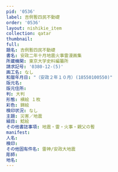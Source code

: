 ```yaml
---
pid: '0536'
label: 吉例暫四民不動礎
order: '0536'
layout: nishikie_item
collection: qatar
thumbnail: 
full: 
題名: 吉例暫四民不動礎
書名: 安政二年十月地震火事雷漫画集
所蔵機関: 東京大学史料編纂所
請求記号: '0380-12-(5)'
画工名: なし
和暦年月日: "（安政２年１０月）(18550100550)"
版元名: 
版元住所: 
判: 大判
形態: 横絵 １枚
彩色: 錦絵
検印状況: なし
主題: 災害／地震
細目: 鯰絵
その他書誌事項: 地震・雷・火事・親父の暫
manifest: 
人名: 
検印: 
その他固有件名: 雷神/安政大地震
彫師: 
地名: 
---
```


